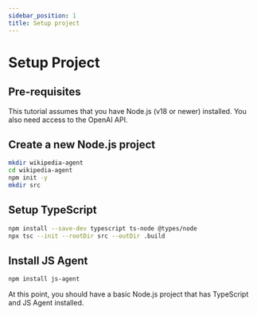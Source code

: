 ```yaml
---
sidebar_position: 1
title: Setup project
---
```


# Setup Project

## Pre-requisites

This tutorial assumes that you have Node.js (v18 or newer) installed.
You also need access to the OpenAI API.

## Create a new Node.js project

```bash
mkdir wikipedia-agent
cd wikipedia-agent
npm init -y
mkdir src
```

## Setup TypeScript

```bash
npm install --save-dev typescript ts-node @types/node
npx tsc --init --rootDir src --outDir .build
```

## Install JS Agent

```bash
npm install js-agent
```

At this point, you should have a basic Node.js project that has TypeScript and JS Agent installed.
